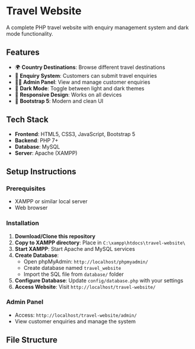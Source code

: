 # Travel Website

A complete PHP travel website with enquiry management system and dark mode functionality.

## Features

- 🌍 **Country Destinations**: Browse different travel destinations
- 📧 **Enquiry System**: Customers can submit travel enquiries
- 👨‍💼 **Admin Panel**: View and manage customer enquiries
- 🌙 **Dark Mode**: Toggle between light and dark themes
- 📱 **Responsive Design**: Works on all devices
- 🎨 **Bootstrap 5**: Modern and clean UI

## Tech Stack

- **Frontend**: HTML5, CSS3, JavaScript, Bootstrap 5
- **Backend**: PHP 7+
- **Database**: MySQL
- **Server**: Apache (XAMPP)

## Setup Instructions

### Prerequisites
- XAMPP or similar local server
- Web browser

### Installation

1. **Download/Clone this repository**
2. **Copy to XAMPP directory**: Place in `C:\xampp\htdocs\travel-website\`
3. **Start XAMPP**: Start Apache and MySQL services
4. **Create Database**:
   - Open phpMyAdmin: `http://localhost/phpmyadmin/`
   - Create database named `travel_website`
   - Import the SQL file from `database/` folder
5. **Configure Database**: Update `config/database.php` with your settings
6. **Access Website**: Visit `http://localhost/travel-website/`

### Admin Panel
- Access: `http://localhost/travel-website/admin/`
- View customer enquiries and manage the system

## File Structure

